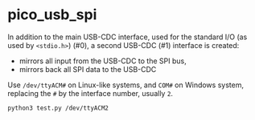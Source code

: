 # pico_usb_spi

In addition to the main USB-CDC interface, used for the standard I/O (as used by `<stdio.h>`) (#0),
a second USB-CDC (#1) interface is created:

- mirrors all input from the USB-CDC to the SPI bus,
- mirrors back all SPI data to the USB-CDC

Use `/dev/ttyACM#` on Linux-like systems, and `COM#` on Windows system, replacing the `#` by the interface number, usually `2`.

```shell
python3 test.py /dev/ttyACM2
```
